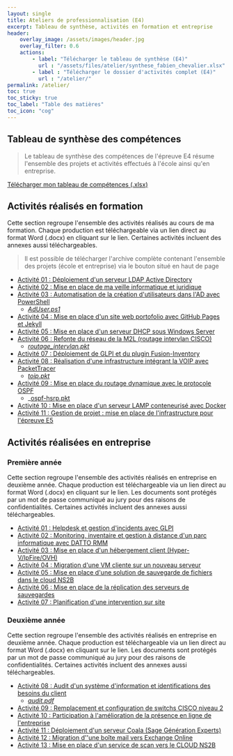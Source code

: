 ```yaml
---
layout: single
title: Ateliers de professionnalisation (E4)
excerpt: Tableau de synthèse, activités en formation et entreprise
header:
    overlay_image: /assets/images/header.jpg
    overlay_filter: 0.6
    actions:
        - label: "Télécharger le tableau de synthèse (E4)"
          url : "/assets/files/atelier/synthese_fabien_chevalier.xlsx"
        - label : "Télécharger le dossier d'activités complet (E4)"
          url : "/atelier/"
permalink: /atelier/
toc: true
toc_sticky: true
toc_label: "Table des matières"
toc_icon: "cog"
---
```


## Tableau de synthèse des compétences

> Le tableau de synthèse des compétences de l'épreuve E4 résume l'ensemble des projets et activités effectués à l'école ainsi qu'en entreprise. 

[Télécharger mon tableau de compétences (.xlsx)](/bts/assets/files/atelier/synthese_fabien_chevalier.xlsx)

## Activités réalisés en formation

Cette section regroupe l'ensemble des activités réalisés au cours de ma formation. Chaque production est téléchargeable via un lien direct au format Word (.docx) en cliquant sur le lien. Certaines activités incluent des annexes aussi téléchargeables.

> Il est possible de télécharger l'archive complète contenant l'ensemble des projets (école et entreprise) via le bouton situé en haut de page

- [Activité 01 : Déploiement d'un serveur LDAP Active Directory](/bts/assets/files/atelier/ecole/01-ldap_active_directory.docx)
- [Activité 02 : Mise en place de ma veille informatique et juridique](/bts/assets/files/atelier/ecole/02-veille.docx)
- [Activité 03 : Automatisation de la création d'utilisateurs dans l'AD avec PowerShell](/bts/assets/files/atelier/ecole/03-ad_powershell_csv.docx)
  - _[AdUser.ps1](/bts/assets/files/atelier/ecole/03-ad_user.ps1)_
- [Activité 04 : Mise en place d'un site web portofolio avec GitHub Pages et Jekyll](/bts/assets/files/atelier/ecole/04-mise_en_place_site_web.docx)
- [Activité 05 : Mise en place d'un serveur DHCP sous Windows Server](/bts/assets/files/atelier/ecole/05-serveur_dhcp_windows.docx)
- [Activité 06 : Refonte du réseau de la M2L (routage intervlan CISCO)](/bts/assets/files/atelier/ecole/06-routage_intervlan.docx)
  - _[routage_intervlan.pkt](/bts/assets/files/atelier/ecole/06-routage_intervlan.pkt)_
- [Activité 07 : Déploiement de GLPI et du plugin Fusion-Inventory](/bts//assets/files/atelier/ecole/07-glpi_fusion.docx)
- [Activité 08 : Réalisation d'une infrastructure intégrant la VOIP avec PacketTracer](/bts//assets/files/atelier/ecole/08-voip_pkt.docx)
  - _[toip.pkt](/bts/assets/files/atelier/ecole/08-voip.pkt)_
- [Activité 09 : Mise en place du routage dynamique avec le protocole OSPF](/bts/assets/files/atelier/ecole/09-ospf_cisco.docx)
  - _[ospf-hsrp.pkt](/bts//assets/files/atelier/09-ospf_cisco.pkt)
- [Activité 10 : Mise en place d'un serveur LAMP conteneurisé avec Docker](/bts/assets/files/atelier/ecole/10-lamp_docker.docx)
- [Activité 11 : Gestion de projet : mise en place de l'infrastructure pour l'épreuve E5](/bts/assets/files/atelier/ecole/11-gestion_projet.docx)

## Activités réalisées en entreprise

### Première année

Cette section regroupe l'ensemble des activités réalisés en entreprise en deuxième année. Chaque production est téléchargeable via un lien direct au format Word (.docx) en cliquant sur le lien. Les documents sont protégés par un mot de passe communiqué au jury pour des raisons de confidentialités. Certaines activités incluent des annexes aussi téléchargeables.

- [Activité 01 : Helpdesk et gestion d'incidents avec GLPI](/bts/assets/files/atelier/entreprise/01-helpdesk_glpi.docx)
- [Activité 02 : Monitoring, inventaire et gestion à distance d'un parc informatique avec DATTO RMM](/bts/assets/files/atelier/entreprise/02-monitoring_gestion_datto.docx)
- [Activité 03 : Mise en place d'un hébergement client (Hyper-V/IpFire/OVH)](/bts/assets/files/atelier/entreprise/03-hebergement_client.docx)
- [Activité 04 : Migration d'une VM cliente sur un nouveau serveur](/bts/assets/files/atelir/entreprise/04-migration_hyperv.docx)
- [Activité 05 : Mise en place d'une solution de sauvegarde de fichiers dans le cloud NS2B](/bts/assets/files/atelier/entreprise/05-sauvegarde_cloud.docx)
- [Activité 06 : Mise en place de la réplication des serveurs de sauvegardes](/bts/assets/files/atelir/entreprise/06-replication_hyperV.docx)
- [Activité 07 : Planification d'une intervention sur site](/bts/assets/files/atelier/entreprise/07-planification.docx)

### Deuxième année

Cette section regroupe l'ensemble des activités réalisés en entreprise en deuxième année. Chaque production est téléchargeable via un lien direct au format Word (.docx) en cliquant sur le lien. Les documents sont protégés par un mot de passe communiqué au jury pour des raisons de confidentialités. Certaines activités incluent des annexes aussi téléchargeables.

- [Activité 08 : Audit d'un système d'information et identifications des besoins du client](/bts/assets/files/atelier/entreprise/08-audit.docx)
  - _[audit.pdf](/bts/assets/files/atelier/entreprise/08-audit.pdf)_
- [Activité 09 : Remplacement et configuration de switchs CISCO niveau 2](/bts/assets/files/atelier/entreprise/09-configuration_switch_hpe_vers_cisco.docx)
- [Activité 10 : Participation à l'amélioration de la présence en ligne de l'entreprise]()
- [Activité 11 : Déploiement d'un serveur Coala (Sage Génération Experts)]()
- [Activité 12 : Migration d''une boîte mail vers Exchange Online]()
- [Activité 13 : Mise en place d'un service de scan vers le CLOUD NS2B](/bts/assets/files/atelier/entreprise/09-scan_over_ftp.docx)
















